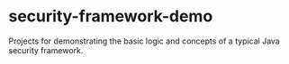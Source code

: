# security-framework-demo
Projects for demonstrating the basic logic and concepts of a typical Java security framework.

